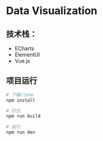 Data Visualization
===

## 技术栈：

- ECharts
- ElementUI
- Vue.js

## 项目运行
``` bash
# 下载clone
npm install

# 打包
npm run build

# 运行
npm run dev
```